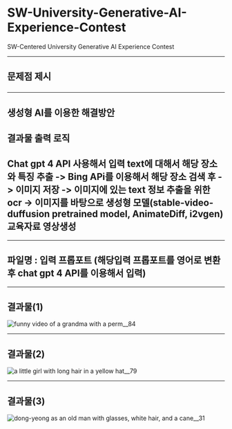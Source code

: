 # SW-University-Generative-AI-Experience-Contest
SW-Centered University Generative AI Experience Contest

--------
## 문제점 제시

### 



-----

## 생성형 AI를 이용한 해결방안


###



## 결과물 출력 로직


## Chat gpt 4 API 사용해서 입력 text에 대해서 해당 장소와 특징 추출 -> Bing APi를 이용해서 해당 장소 검색 후 -> 이미지 저장 -> 이미지에 있는 text 정보 추출을 위한 ocr -> 이미지를 바탕으로 생성형 모델(stable-video-duffusion pretrained model, AnimateDiff, i2vgen)교육자료 영상생성


----------------

## 파일명 : 입력 프롭포트 (해당입력 프롭포트를 영어로 변환 후 chat gpt 4 API를 이용해서 입력)



--------------------------

## 결과물(1)


![funny video of a grandma with a perm__84](https://github.com/user-attachments/assets/7cad3067-b9ab-4b18-a282-0e7511d7ee1c)


--------------------------

## 결과물(2)

![a little girl with long hair in a yellow hat__79](https://github.com/user-attachments/assets/77049415-f61d-4717-8eec-93560e4df57f)


--------------------------

## 결과물(3)
![dong-yeong as an old man with glasses, white hair, and a cane__31](https://github.com/user-attachments/assets/fd813c1a-3bf6-4777-a6ae-a4174fb754b0)

